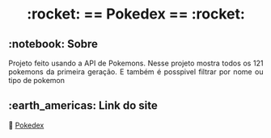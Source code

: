 
 
<!-- PROJECT TITLE -->
<h1 align='center'id="top"> :rocket: == Pokedex == :rocket: </h1>


<!-- PROJECT SOBRE -->
<h2 id="sobre">:notebook: Sobre </h2>
<p align="justify">Projeto feito usando a API de Pokemons. Nesse projeto mostra todos os 121 pokemons da primeira geração. E também é posspivel filtrar por nome ou tipo de pokemon</p>

<!-- PROJECT SITE -->
<h2 id="site">:earth_americas: Link do site </h2>
<p>🔗 <a href="https://probable-slip.surge.sh/" target="_blank"> Pokedex </a>  </p>
<!-- <a href="https://probable-slip.surge.sh/" onclick="return ! window.open(this.href);"> Open in a new window</a> -->


